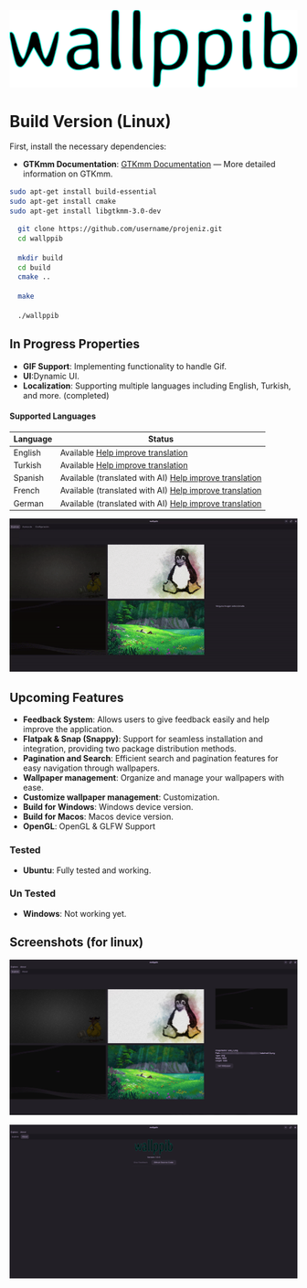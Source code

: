 ![Logo](https://raw.githubusercontent.com/pekaala/wallppib/6ab8329be185abf466c69699d1b765b87f1193ae/sc/logo_icon.svg)

# Build Version (Linux)

First, install the necessary dependencies:

- **GTKmm Documentation**: [GTKmm Documentation](https://www.gtk.org/docs/language-bindings/cpp) — More detailed information on GTKmm.

```bash
sudo apt-get install build-essential
sudo apt-get install cmake
sudo apt-get install libgtkmm-3.0-dev
```

```bash
  git clone https://github.com/username/projeniz.git
  cd wallppib

  mkdir build
  cd build
  cmake ..

  make

  ./wallppib
```

## In Progress Properties

- **GIF Support**: Implementing functionality to handle Gif.
- **UI**:Dynamic UI.
- **Localization**: Supporting multiple languages including English, Turkish, and more. (completed)

#### Supported Languages

| Language | Status                                                                                    |
| -------- | ----------------------------------------------------------------------------------------- |
| English  | Available [Help improve translation](https://github.com/pekaala/wallppib/blob/main/src/data/locales/en-US.json)                      |
| Turkish  | Available [Help improve translation](https://github.com/pekaala/wallppib/blob/main/src/data/locales/tr-TR.json)                      |
| Spanish  | Available (translated with AI) [Help improve translation](https://github.com/pekaala/wallppib/blob/main/src/data/locales/es-ES.json) |
| French   | Available (translated with AI) [Help improve translation](https://github.com/pekaala/wallppib/blob/main/src/data/locales/fr-FR.json) |
| German   | Available (translated with AI) [Help improve translation](https://github.com/pekaala/wallppib/blob/main/src/data/locales/de-DE.json) |

![Example GIF](https://github.com/pekaala/wallppib/blob/main/sc/versions/1.1.0/localizationwork.gif)

## Upcoming Features

- **Feedback System**: Allows users to give feedback easily and help improve the application.
- **Flatpak & Snap (Snappy)**: Support for seamless installation and integration, providing two package distribution methods.
- **Pagination and Search**: Efficient search and pagination features for easy navigation through wallpapers.
- **Wallpaper management**: Organize and manage your wallpapers with ease.
- **Customize wallpaper management**: Customization.
- **Build for Windows**: Windows device version.
- **Build for Macos**: Macos device version.
- **OpenGL**: OpenGL & GLFW Support

### Tested

- **Ubuntu**: Fully tested and working.

### Un Tested

- **Windows**: Not working yet.

## Screenshots (for linux)

![Explore.](https://raw.githubusercontent.com/pekaala/wallppib/refs/heads/main/sc/sc_explore.png)

![About.](https://raw.githubusercontent.com/pekaala/wallppib/refs/heads/main/sc/sc_about.png 'sc_about')
